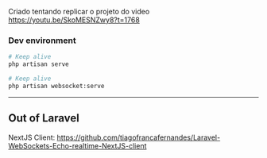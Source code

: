 Criado tentando replicar o projeto do video https://youtu.be/SkoMESNZwy8?t=1768

### Dev environment
```sh
# Keep alive
php artisan serve

# Keep alive
php artisan websocket:serve
```

----

## Out of Laravel

NextJS Client: https://github.com/tiagofrancafernandes/Laravel-WebSockets-Echo-realtime-NextJS-client
